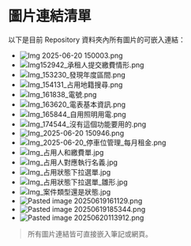 # 圖片連結清單

以下是目前 Repository 資料夾內所有圖片的可嵌入連結：

- ![Img 2025-06-20 150003.png](https://gailchang.github.io/ObsidianImage/Repository/Img%202025-06-20%20150003.png)
- ![Img152942_承租人提交繳費情形.png](https://gailchang.github.io/ObsidianImage/Repository/Img152942_%E6%89%BF%E7%A7%9F%E4%BA%BA%E6%8F%90%E4%BA%A4%E7%B9%B3%E8%B2%BB%E6%83%85%E5%BD%A2.png)
- ![Img_153230_發現年度區間.png](https://gailchang.github.io/ObsidianImage/Repository/Img_153230_%E7%99%BC%E7%8F%BE%E5%B9%B4%E5%BA%A6%E5%8D%80%E9%96%93.png)
- ![Img_154131_占用地籍搜尋.png](https://gailchang.github.io/ObsidianImage/Repository/Img_154131_%E5%8D%A0%E7%94%A8%E5%9C%B0%E7%B1%8D%E6%90%9C%E5%B0%8B.png)
- ![Img_161838_電號.png](https://gailchang.github.io/ObsidianImage/Repository/Img_161838_%E9%9B%BB%E8%99%9F.png)
- ![Img_163620_電表基本資訊.png](https://gailchang.github.io/ObsidianImage/Repository/Img_163620_%E9%9B%BB%E8%A1%A8%E5%9F%BA%E6%9C%AC%E8%B3%87%E8%A8%8A.png)
- ![Img_165844_自用照明用電.png](https://gailchang.github.io/ObsidianImage/Repository/Img_165844_%E8%87%AA%E7%94%A8%E7%85%A7%E6%98%8E%E7%94%A8%E9%9B%BB.png)
- ![Img_174544_沒有這個功能要用的.png](https://gailchang.github.io/ObsidianImage/Repository/Img_174544_%E6%B2%92%E6%9C%89%E9%80%99%E5%80%8B%E5%8A%9F%E8%83%BD%E8%A6%81%E7%94%A8%E7%9A%84.png)
- ![Img_2025-06-20 150946.png](https://gailchang.github.io/ObsidianImage/Repository/Img_2025-06-20%20150946.png)
- ![Img_2025-06-20_停車位管理_每月租金.png](https://gailchang.github.io/ObsidianImage/Repository/Img_2025-06-20_%E5%81%9C%E8%BB%8A%E4%BD%8D%E7%AE%A1%E7%90%86_%E6%AF%8F%E6%9C%88%E7%A7%9F%E9%87%91.png)
- ![Img_占用人和繳費單.jpg](https://gailchang.github.io/ObsidianImage/Repository/Img_%E5%8D%A0%E7%94%A8%E4%BA%BA%E5%92%8C%E7%B9%B3%E8%B2%BB%E5%96%AE.jpg)
- ![Img_占用人對應執行名義.jpg](https://gailchang.github.io/ObsidianImage/Repository/Img_%E5%8D%A0%E7%94%A8%E4%BA%BA%E5%B0%8D%E6%87%89%E5%9F%B7%E8%A1%8C%E5%90%8D%E7%BE%A9.jpg)
- ![Img_占用狀態下拉選單.jpg](https://gailchang.github.io/ObsidianImage/Repository/Img_%E5%8D%A0%E7%94%A8%E7%8B%80%E6%85%8B%E4%B8%8B%E6%8B%89%E9%81%B8%E5%96%AE.jpg)
- ![Img_占用狀態下拉選單_雛形.jpg](https://gailchang.github.io/ObsidianImage/Repository/Img_%E5%8D%A0%E7%94%A8%E7%8B%80%E6%85%8B%E4%B8%8B%E6%8B%89%E9%81%B8%E5%96%AE_%E9%9B%9B%E5%BD%A2.jpg)
- ![Img_案件類型還是狀態.jpg](https://gailchang.github.io/ObsidianImage/Repository/Img_%E6%A1%88%E4%BB%B6%E9%A1%9E%E5%9E%8B%E9%82%84%E6%98%AF%E7%8B%80%E6%85%8B.jpg)
- ![Pasted image 20250619161129.png](https://gailchang.github.io/ObsidianImage/Repository/Pasted%20image%2020250619161129.png)
- ![Pasted image 20250619185344.png](https://gailchang.github.io/ObsidianImage/Repository/Pasted%20image%2020250619185344.png)
- ![Pasted image 20250620113912.png](https://gailchang.github.io/ObsidianImage/Repository/Pasted%20image%2020250620113912.png)

> 所有圖片連結皆可直接嵌入筆記或網頁。